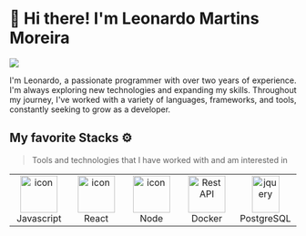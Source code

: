 <h1>👋 Hi there! I'm Leonardo Martins Moreira </h1>
<div align="justify">

<a href="https://www.linkedin.com/in/leonardo-martins-moreira-b045892a1/">
<img src="https://img.shields.io/badge/Linkedin-%231DA1F2.svg?style=for-the-badge&logo=Linkedin&logoColor=white">
</a>
</div>

<p></p>
<p align="justify">
I'm Leonardo, a passionate programmer with over two years of experience. I'm always exploring new technologies and expanding my skills. Throughout my journey, I've worked with a variety of languages, frameworks, and tools, constantly seeking to grow as a developer.
</p>

## My favorite Stacks ⚙️

> Tools and technologies that I have worked with and am interested in

<table>
  <tr>
    <td align="center" width="96">
        <img src="https://techstack-generator.vercel.app/ts-icon.svg" alt="icon" width="65" height="65" />
      <br>Javascript
    </td>
     <td align="center" width="96">
        <img src="https://techstack-generator.vercel.app/react-icon.svg" alt="icon" width="65" height="65" />
      <br>React
    </td>
     <td align="center" width="96">
        <img src="https://skillicons-picker.derikn.com/_next/image?url=https%3A%2F%2Fskillicons.dev%2Ficons%3Fi%3Dnodejs%26theme%3Dlight&w=128&q=60" alt="icon" width="65" height="65" />
      <br>Node
    </td>
          <td align="center" width="96">
        <img src="https://techstack-generator.vercel.app/docker-icon.svg" width="65" height="65" alt="Rest API" />
      <br>Docker
    </td>
     <td align="center" width="96">
        <img src="https://skillicons.dev/icons?i=postgres" width="48" height="65" alt="jquery" />
      <br>PostgreSQL
          </td>
  </tr>
           

 <tr>
 </tr>
</table>
